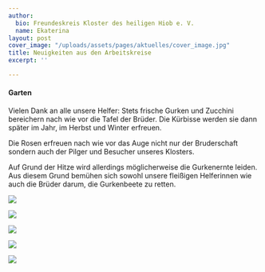 ```yaml
---
author:
  bio: Freundeskreis Kloster des heiligen Hiob e. V.
  name: Ekaterina
layout: post
cover_image: "/uploads/assets/pages/aktuelles/cover_image.jpg"
title: Neuigkeiten aus den Arbeitskreise
excerpt: ''

---
```

#### Garten

Vielen Dank an alle unsere Helfer: Stets frische Gurken und Zucchini bereichern nach wie vor die Tafel der Brüder. Die Kürbisse werden sie dann später im Jahr, im Herbst und Winter erfreuen.

Die Rosen erfreuen nach wie vor das Auge nicht nur der Bruderschaft sondern auch der Pilger und Besucher unseres Klosters.

Auf Grund der Hitze wird allerdings möglicherweise die Gurkenernte leiden. Aus diesem Grund bemühen sich sowohl unsere fleißigen Helferinnen wie auch die Brüder darum, die Gurkenbeete zu retten.

![](https://res.cloudinary.com/hiobmon/image/upload/v1596532883/media/2020/WhatsApp_Image_2020-07-31_at_13.24.00_c2jix5.jpg)

![](https://res.cloudinary.com/hiobmon/image/upload/v1596532757/media/2020/WhatsApp_Image_2020-07-31_at_13.24.00_1_oxdw4f.jpg)

![](https://res.cloudinary.com/hiobmon/image/upload/v1596532603/media/2020/124bc671-19e4-4a9e-a67b-bc6b0628eaad_rybqk7.jpg)

![](https://res.cloudinary.com/hiobmon/image/upload/v1596532779/media/2020/WhatsApp_Image_2020-07-30_at_13.32.17_gl01ct.jpg)

![](https://res.cloudinary.com/hiobmon/image/upload/v1596532834/media/2020/WhatsApp_Image_2020-07-21_at_16.12.36_gbfuot.jpg)